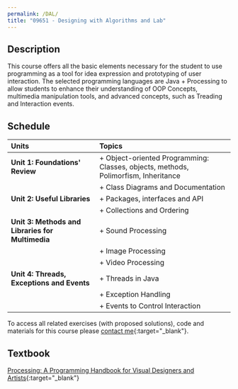```yaml
---
permalink: /DAL/
title: "09651 - Designing with Algorithms and Lab"
---
```


## Description

This course offers all the basic elements necessary for the student to use programming as a tool for idea expression
and prototyping of user interaction. The selected programming languages are Java + Processing to allow students to enhance 
their understanding of OOP Concepts, multimedia manipulation tools, and advanced concepts, such as Treading and Interaction events. 

## Schedule

| Units                                               | Topics                                                                             |
|:----------------------------------------------------|:-----------------------------------------------------------------------------------|
| **Unit 1: Foundations' Review**                     | + Object-oriented Programming: Classes, objects, methods, Polimorfism, Inheritance |
|| + Class Diagrams and Documentation                  |
| **Unit 2: Useful Libraries**                        | + Packages, interfaces and API                                                     |
|| + Collections and Ordering                          |
| **Unit 3: Methods and Libraries for Multimedia**    | + Sound Processing                                                                 |
|| + Image Processing                                  |
|| + Video Processing                                  |
| **Unit 4: Threads, Exceptions and Events**          | + Threads in Java                                                                  |
|| + Exception Handling                                |
|| + Events to Control Interaction                     |

To access all related exercises (with proposed solutions), code and materials for this course please [contact me](https://forms.gle/63NYpG1siX6E4KGj8){:target="_blank"}.
## Textbook
[Processing: A Programming Handbook for Visual Designers and Artists](https://www.amazon.com/Processing-Programming-Handbook-Designers-Artists/dp/0262182629){:target="_blank"}


